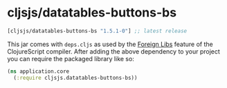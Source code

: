 # cljsjs/datatables-buttons-bs

[](dependency)
```clojure
[cljsjs/datatables-buttons-bs "1.5.1-0"] ;; latest release
```
[](/dependency)
This jar comes with `deps.cljs` as used by the [Foreign Libs][flibs] feature
of the ClojureScript compiler. After adding the above dependency to your project you can require the packaged library like so:

```clojure
(ns application.core
  (:require cljsjs.datatables-buttons-bs))
```

[flibs]: https://clojurescript.org/reference/packaging-foreign-deps
